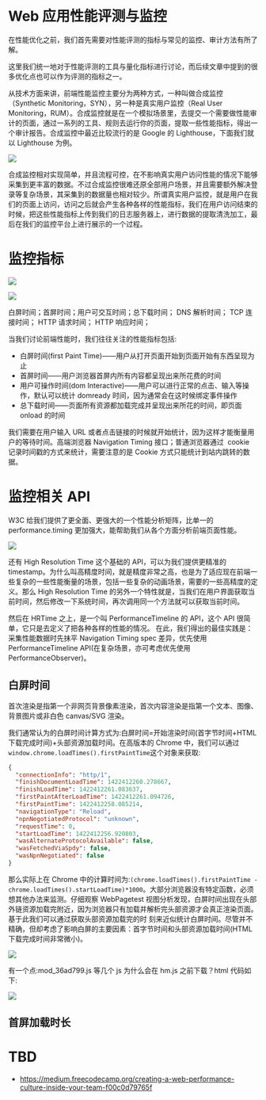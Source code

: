 # Web 应用性能评测与监控

在性能优化之前，我们首先需要对性能评测的指标与常见的监控、审计方法有所了解。

这里我们统一地对于性能评测的工具与量化指标进行讨论，而后续文章中提到的很多优化点也可以作为评测的指标之一。

从技术方面来讲，前端性能监控主要分为两种方式，一种叫做合成监控（Synthetic Monitoring，SYN），另一种是真实用户监控（Real User Monitoring，RUM）。合成监控就是在一个模拟场景里，去提交一个需要做性能审计的页面，通过一系列的工具、规则去运行你的页面，提取一些性能指标，得出一个审计报告。合成监控中最近比较流行的是 Google 的 Lighthouse，下面我们就以 Lighthouse 为例。

![](https://ww1.sinaimg.cn/large/007rAy9hgy1g0gp49wiu2j30u00kw0ud.jpg)

合成监控相对实现简单，并且流程可控，在不影响真实用户访问性能的情况下能够采集到更丰富的数据。不过合成监控很难还原全部用户场景，并且需要额外解决登录等复杂场景，其采集到的数据量也相对较少。所谓真实用户监控，就是用户在我们的页面上访问，访问之后就会产生各种各样的性能指标，我们在用户访问结束的时候，把这些性能指标上传到我们的日志服务器上，进行数据的提取清洗加工，最后在我们的监控平台上进行展示的一个过程。

# 监控指标

![](https://ww1.sinaimg.cn/large/007rAy9hly1g0hf62zvvyj30u00bdt9y.jpg)

![](https://ww1.sinaimg.cn/large/007rAy9hly1g0hf62zvvyj30u00bdt9y.jpg)

白屏时间；首屏时间；用户可交互时间；总下载时间；
DNS 解析时间；
TCP 连接时间；
HTTP 请求时间；
HTTP 响应时间；

当我们讨论前端性能时，我们往往关注的性能指标包括:

- 白屏时间(first Paint Time)——用户从打开页面开始到页面开始有东西呈现为止
- 首屏时间——用户浏览器首屏内所有内容都呈现出来所花费的时间
- 用户可操作时间(dom Interactive)——用户可以进行正常的点击、输入等操作，默认可以统计 domready 时间，因为通常会在这时候绑定事件操作
- 总下载时间——页面所有资源都加载完成并呈现出来所花的时间，即页面 onload 的时间

我们需要在用户输入 URL 或者点击链接的时候就开始统计，因为这样才能衡量用户的等待时间。高端浏览器 Navigation Timing 接口；普通浏览器通过  cookie  记录时间戳的方式来统计，需要注意的是 Cookie 方式只能统计到站内跳转的数据。

# 监控相关 API

W3C 给我们提供了更全面、更强大的一个性能分析矩阵，比单一的 performance.timing 更加强大，能帮助我们从各个方面分析前端页面性能。

![](https://ww1.sinaimg.cn/large/007rAy9hly1g0hf62zvvyj30u00bdt9y.jpg)

还有 High Resolution Time 这个基础的 API，可以为我们提供更精准的 timestamp。为什么叫高精度时间，就是精度非常之高，也是为了适应现在前端一些复杂的一些性能衡量的场景，包括一些复杂的动画场景，需要的一些高精度的定义。那么 High Resolution Time 的另外一个特性就是，当我们在用户界面获取当前时间，然后修改一下系统时间，再次调用同一个方法就可以获取当前时间。

然后在 HRTime 之上，是一个叫 PerformanceTimeline 的 API，这个 API 很简单，它只是去定义了把各种各样的性能的情况。
在此，我们得出的最佳实践是：采集性能数据时先抹平 Navigation Timing spec 差异，优先使用 PerformanceTimeline API(在复杂场景，亦可考虑优先使用 PerformanceObserver)。

## 白屏时间

首次渲染是指第⼀个非网页背景像素渲染，⾸次内容渲染是指第一个⽂本、图像、背景图片或非白色 canvas/SVG 渲染。

我们通常认为的白屏时间计算方式为:白屏时间=开始渲染时间(首字节时间+HTML 下载完成时间)+头部资源加载时间。在高版本的 Chrome 中，我们可以通过`window.chrome.loadTimes().firstPaintTime`这个对象来获取:

```json
{
  "connectionInfo": "http/1",
  "finishDocumentLoadTime": 1422412260.278667,
  "finishLoadTime": 1422412261.083637,
  "firstPaintAfterLoadTime": 1422412261.094726,
  "firstPaintTime": 1422412258.085214,
  "navigationType": "Reload",
  "npnNegotiatedProtocol": "unknown",
  "requestTime": 0,
  "startLoadTime": 1422412256.920803,
  "wasAlternateProtocolAvailable": false,
  "wasFetchedViaSpdy": false,
  "wasNpnNegotiated": false
}
```

那么实际上在 Chrome 中的计算时间为:`(chrome.loadTimes().firstPaintTime - chrome.loadTimes().startLoadTime)*1000`。大部分浏览器没有特定函数，必须想其他办法来监测。仔细观察 WebPagetest 视图分析发现，白屏时间出现在头部外链资源加载完附近，因为浏览器只有加载并解析完头部资源才会真正渲染页面。基于此我们可以通过获取头部资源加载完的时 刻来近似统计白屏时间。尽管并不精确，但却考虑了影响白屏的主要因素：首字节时间和头部资源加载时间(HTML 下载完成时间非常微小)。

![](http://img4.07net01.com/upload/images/2016/09/07/348706070643491.png)

有一个点:mod_36ad799.js 等几个 js 为什么会在 hm.js 之前下载？html 代码如下:

![](http://img4.07net01.com/upload/images/2016/09/07/348706070643492.png)

## 首屏加载时长

# TBD

- https://medium.freecodecamp.org/creating-a-web-performance-culture-inside-your-team-f00c0d79765f
